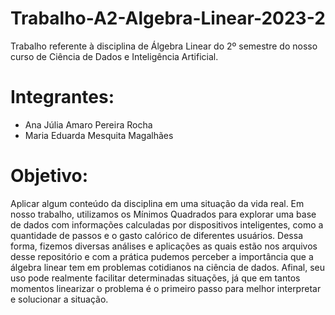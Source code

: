 # Trabalho-A2-Algebra-Linear-2023-2

Trabalho referente à disciplina de Álgebra Linear do 2º semestre do nosso curso de Ciência de Dados e Inteligência Artificial. 

# Integrantes:

- Ana Júlia Amaro Pereira Rocha
- Maria Eduarda Mesquita Magalhães

# Objetivo:
Aplicar algum conteúdo da disciplina em uma situação da vida real.
Em nosso trabalho, utilizamos os Mínimos Quadrados para explorar uma base de dados com informações calculadas por dispositivos inteligentes, como a quantidade de passos e o gasto calórico de diferentes usuários. Dessa forma, fizemos diversas análises e aplicações as quais estão nos arquivos desse repositório e com a prática pudemos perceber a importância que a álgebra linear tem em problemas cotidianos na ciência de dados. Afinal, seu uso pode realmente facilitar determinadas situações, já que em tantos momentos linearizar o problema é o primeiro passo para melhor interpretar e solucionar a situação.
